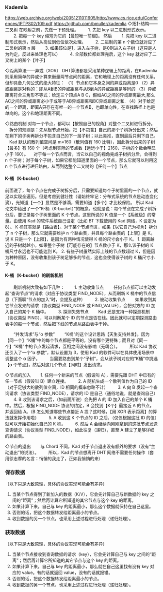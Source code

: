 ### Kademlia
https://web.archive.org/web/20051211011605/http://www.cs.rice.edu/Conferences/IPTPS02/109.pdf
https://github.com/bmuller/kademlia
◇拓扑结构——二叉树
  在映射之前，先做一下预处理。
　　1. 先把 key 以二进制形式表示。
　　2. 把每一个 key 缩短为它的【最短唯一前缀】。
  然后
　　1. 先把 key 以二进制形式表示，然后从高位到低位依次处理。
　　2. 二进制的第 n 个数位就对应了二叉树的第 n 层
　　3. 如果该位是1，进入左子树，是0则进入右子树（这只是人为约定，反过来处理也可以）
　　4. 全部数位都处理完后，这个 key 就对应了二叉树上的某个【叶子】

◇距离算法——异或（XOR）
  DHT算法都是采用某种逻辑上的距离，在Kademlia则采用简单的异或计算来衡量两节点间的距离，它和地理上的距离没有任何关系，但却具备几何公式的绝大特征：
  （1）节点和它本身之间的异或距离是0
  （2）异或距离是对称的：即从A到B的异或距离与从B到A的异或距离是等同的
  （3）异或距离符合三角形不等式：给定三个顶点A B C，假如AC之间的异或距离最大,那么AC之间的异或距离必小于或等于AB异或距离和BC异或距离之和.
  （4）对于给定的一个距离，距离A只存在有唯一的一个节点B，也即单向性，在查找路径上也是单向的，这个和地理距离不同。

◇路由机制
  对每一个节点，都可以【按照自己的视角】对整个二叉树进行拆分。
　拆分的规则是：先从根节点开始，把【不包含】自己的那个子树拆分出来；然后在剩下的子树再拆分不包含自己的下一层子树；以此类推，直到最后只剩下自己。
　Kad 默认的散列值空间是 m=160（散列值有 160 比特），因此拆分出来的子树【最多】有 160 个（考虑到实际的节点数【远远小于】2160，子树的个数会明显小于 160）。
　对于每一个节点而言，当它以自己的视角完成子树拆分后，会得到 n 个子树；对于每个子树，如果它都能知道里面的一个节点，那么它就可以利用这 n 个节点进行递归路由，从而到达整个二叉树的【任何一个】节点
#### K-桶（K-bucket）
  前面说了，每个节点在完成子树拆分后，只需要知道每个子树里面的一个节点，就足以实现全遍历。但是考虑到健壮性（请始终牢记：分布式系统的节点是动态变化滴），光知道【一个】显然是不够滴，需要知道【多个】才比较保险。
  所以 Kad 论文中给出了一个“K-桶（K-bucket）”的概念。也就是说：每个节点在完成子树拆分后，要记录每个子树里面的 K 个节点。这里所说的 K 值是一个【系统级】的常量。由使用 Kad 的软件系统自己设定（比如 BT 下载使用的 Kad 网络，K 设定为 8）。
  K 桶其实就是【路由表】。对于某个节点而言，如果【以它自己为视角】拆分了 n 个子树，那么它就需要维护 n 个路由表，并且每个路由表的【上限】是 K。
  说 K 只是一个【上限】，是因为有两种情况使得 K 桶的尺寸会小于 K。
    1. 距离越近的子树就越小。如果整个子树【可能存在的】节点数小于 K，那么该子树的 K 桶尺寸永远也不可能达到 K。
    2. 有些子树虽然实际上线的节点数超过 K，但是因为种种原因，没有收集到该子树足够多的节点，这也会使得该子树的 K 桶尺寸小于 K。
#### K-桶（K-bucket）的刷新机制
　　刷新机制大致有如下几种：
　　1. 主动收集节点
　　任何节点都可以主动发起“查询节点”的请求（对应于协议类型 FIND_NODE），从而刷新 K 桶中的节点信息（下面聊“节点的加入”时，会提及这种）
　　2. 被动收集节点
　　如果收到其它节点发来的请求（协议类型 FIND_NODE 或 FIND_VALUE），会把对方的 ID 加入自己的某个 K 桶中。
　　3. 探测失效节点
　　Kad 还是支持一种探测机制（协议类型 PING），可以判断某个 ID 的节点是否在线。因此就可以定期探测路由表中的每一个节点，然后把下线的节点从路由表中干掉。

　　“并发请求”与“α 参数”
　　“K桶”的这个设计思路【天生支持并发】。因为【同一个】“K桶”中的每个节点都是平等的，没有哪个更特殊；而且对【同一个】“K桶”中的节点发起请求，互相之间没有影响（无耦合）。
　　所以 Kad 协议还引入了一个“α 参数”，默认设置为 3，使用 Kad 的软件可以在具体使用场景中调整这个 α 因子。
　　当需要路由到某个“子树”，会从该子树对应的“K桶”中挑选【α 个节点】，然后对这几个节点【同时】发出请求。

◇节点的加入
　　1. 任何一个新来的节点（假设叫 A），需要先跟 DHT 中已有的任一节点（假设叫 B）建立连接。
　　2. A 随机生成一个散列值作为自己的 ID（对于足够大的散列值空间，ID 相同的概率忽略不计）
　　3. A 向 B 发起一个查询请求（协议类型 FIND_NODE），请求的 ID 是自己（通俗地说，就是查询自己）
　　4. B 收到该请求之后，（如前面所说）会先把 A 的 ID 加入自己的某个 K 桶中。然后，根据 FIND_NODE 协议的约定，B 会找到【K个】最接近 A 的节点，并返回给 A。（B 怎么知道哪些节点接近 A 捏？这时候，【用 XOR 表示距离】的算法就发挥作用啦）
　　5. A 收到这 K 个节点的 ID 之后，（仅仅根据这批 ID 的值）就可以开始初始化自己的 K 桶。
　　6. 然后 A 会继续向刚刚拿到的这批节点发送查询请求（协议类型 FIND_NODE），如此往复（递归），直至 A 建立了足够详细的路由表。

◇节点的退出
　　与 Chord 不同，Kad 对于节点退出没有额外的要求（没有“主动退出”的说法）。
　　所以，Kad 的节点想离开 DHT 网络不需要任何操作（套用徐志摩的名言：悄悄的我走了，正如我悄悄的来）

### 保存数据
（以下只是大致原理，具体的协议实现可能会有差异）
1. 当某个节点得到了新加入的数据（K/V），它会先计算自己与新数据的 key 之间的“距离”；然后再计算它所知道的其它节点与这个 key 的距离。
2. 如果计算下来，自己与 key 的距离最小，那么这个数据就保持在自己这里。
3. 否则的话，把这个数据转发给距离最小的节点。
4. 收到数据的另一个节点，也采用上述过程进行处理（递归处理）。

### 获取数据
（以下只是大致原理，具体的协议实现可能会有差异）
1. 当某个节点接收到查询数据的请求（key），它会先计算自己与 key 之间的“距离”；然后再计算它所知道的其它节点与这个 key 的距离。
2. 如果计算下来，自己与 key 的距离最小，那么就在自己这里找有没有 key 对应的 value。有的话就返回 value，没有的话就报错。
3. 否则的话，把这个数据转发给距离最小的节点。
4. 收到数据的另一个节点，也采用上述过程进行处理（递归处理）。

